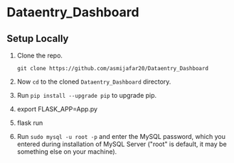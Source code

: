# Dataentry_Dashboard

## Setup Locally

1. Clone the repo.

     `git clone https://github.com/asmijafar20/Dataentry_Dashboard`

2. Now `cd` to the cloned `Dataentry_Dashboard` directory.

3. Run `pip install --upgrade pip` to upgrade pip.

4. export FLASK_APP=App.py

5. flask run

6. Run `sudo mysql -u root -p` and enter the MySQL password, which you entered during installation of MySQL Server ("root" is default, it may be something else on your machine).

